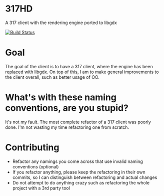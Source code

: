 # 317HD
A 317 client with the rendering engine ported to libgdx

[![Build Status](https://travis-ci.org/demmonic/317HD.svg?branch=master)](https://travis-ci.org/demmonic/317HD)

# Goal
The goal of the client is to have a 317 client, where the engine has been replaced with libgdx. On top of this, I am to make general
improvements to the client overall, such as better usage of OO.

# What's with these naming conventions, are you stupid?
It's not my fault. The most complete refactor of a 317 client was poorly done. I'm not wasting my time refactoring one from scratch.

# Contributing
* Refactor any namings you come across that use invalid naming conventions (optional)
* If you refactor anything, please keep the refactoring in their own commits, so I can distinguish between refactoring and actual changes
* Do not attempt to do anything crazy such as refactoring the whole project with a 3rd party tool
